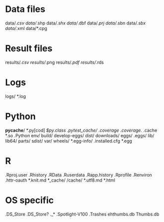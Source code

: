 # Data files
data/*.csv
data/*.shp
data/*.shx
data/*.dbf
data/*.prj
data/*.sbn
data/*.sbx
data/*.xml
data/*.cpg

# Result files
results/*.csv
results/*.png
results/*.pdf
results/*.rds

# Logs
logs/
*.log

# Python
__pycache__/
*.py[cod]
*$py.class
.pytest_cache/
.coverage
.coverage.*
.cache
*.so
.Python
env/
build/
develop-eggs/
dist/
downloads/
eggs/
.eggs/
lib/
lib64/
parts/
sdist/
var/
wheels/
*.egg-info/
.installed.cfg
*.egg

# R
.Rproj.user
.Rhistory
.RData
.Ruserdata
.Rapp.history
.Rprofile
.Renviron
.httr-oauth
*.knit.md
*_cache/
/cache/
*.utf8.md
*.html

# OS specific
.DS_Store
.DS_Store?
._*
.Spotlight-V100
.Trashes
ehthumbs.db
Thumbs.db
